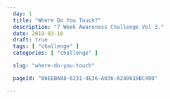 ```yaml
---
  day: 1
  title: "Where Do You Touch?"
  description: "7 Week Awareness Challenge Vol 3."
  date: 2019-03-16
  draft: true
  tags: [ "challenge" ]
  categories: [ "challenge" ]

  slug: "where-do-you-touch"

  pageId: "B6EEB6B8-6231-4E36-A036-A240619BC400"

---
```

